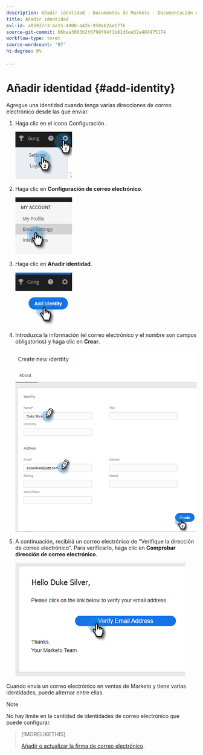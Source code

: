 ```yaml
---
description: Añadir identidad - Documentos de Marketo - Documentación del producto
title: Añadir identidad
exl-id: a85937c3-aa15-4900-a42b-950ab2ae1776
source-git-commit: 66baa3063b2f6798f04f1b81d6ea52a484975174
workflow-type: tm+mt
source-wordcount: '97'
ht-degree: 0%

---
```


# Añadir identidad {#add-identity}

Agregue una identidad cuando tenga varias direcciones de correo electrónico desde las que enviar.

1. Haga clic en el icono Configuración .

   ![](assets/add-identity-1.png)

1. Haga clic en **Configuración de correo electrónico**.

   ![](assets/add-identity-2.png)

1. Haga clic en **Añadir identidad**.

   ![](assets/add-identity-3.png)

1. Introduzca la información (el correo electrónico y el nombre son campos obligatorios) y haga clic en **Crear**.

   ![](assets/add-identity-4.png)

1. A continuación, recibirá un correo electrónico de &quot;Verifique la dirección de correo electrónico&quot;. Para verificarlo, haga clic en **Comprobar dirección de correo electrónico**.

   ![](assets/add-identity-5.png)

Cuando envía un correo electrónico en ventas de Marketo y tiene varias identidades, puede alternar entre ellas.

>[!NOTE]
>
>No hay límite en la cantidad de identidades de correo electrónico que puede configurar.

>[!MORELIKETHIS]
>
>[Añadir o actualizar la firma de correo electrónico](/help/marketo/product-docs/marketo-sales-insight/actions/getting-started/email-settings/add-or-update-your-email-signature.md).
